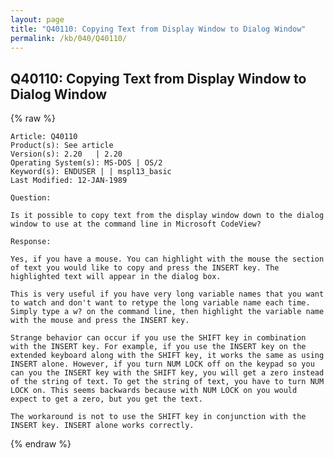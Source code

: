 ```yaml
---
layout: page
title: "Q40110: Copying Text from Display Window to Dialog Window"
permalink: /kb/040/Q40110/
---
```


## Q40110: Copying Text from Display Window to Dialog Window

{% raw %}

	Article: Q40110
	Product(s): See article
	Version(s): 2.20   | 2.20
	Operating System(s): MS-DOS | OS/2
	Keyword(s): ENDUSER | | mspl13_basic
	Last Modified: 12-JAN-1989
	
	Question:
	
	Is it possible to copy text from the display window down to the dialog
	window to use at the command line in Microsoft CodeView?
	
	Response:
	
	Yes, if you have a mouse. You can highlight with the mouse the section
	of text you would like to copy and press the INSERT key. The
	highlighted text will appear in the dialog box.
	
	This is very useful if you have very long variable names that you want
	to watch and don't want to retype the long variable name each time.
	Simply type a w? on the command line, then highlight the variable name
	with the mouse and press the INSERT key.
	
	Strange behavior can occur if you use the SHIFT key in combination
	with the INSERT key. For example, if you use the INSERT key on the
	extended keyboard along with the SHIFT key, it works the same as using
	INSERT alone. However, if you turn NUM LOCK off on the keypad so you
	can you the INSERT key with the SHIFT key, you will get a zero instead
	of the string of text. To get the string of text, you have to turn NUM
	LOCK on. This seems backwards because with NUM LOCK on you would
	expect to get a zero, but you get the text.
	
	The workaround is not to use the SHIFT key in conjunction with the
	INSERT key. INSERT alone works correctly.

{% endraw %}
